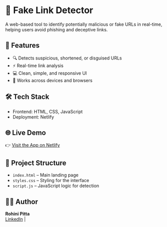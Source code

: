# 🔗 Fake Link Detector

A web-based tool to identify potentially malicious or fake URLs in real-time, helping users avoid phishing and deceptive links.

## 🚀 Features

- 🔍 Detects suspicious, shortened, or disguised URLs
- ⚡ Real-time link analysis
- 💻 Clean, simple, and responsive UI
- 📱 Works across devices and browsers

## 🛠 Tech Stack

- Frontend: HTML, CSS, JavaScript
- Deployment: Netlify


## 🌐 Live Demo

👉 [Visit the App on Netlify](https://fake-link-detection.netlify.app/)

## 📁 Project Structure

- `index.html` – Main landing page
- `styles.css` – Styling for the interface
- `script.js` – JavaScript logic for detection

## 🙋‍♀️ Author

**Rohini Pitta**  
[LinkedIn](www.linkedin.com/in/rohini-pitta-88aa6326b/) | 
